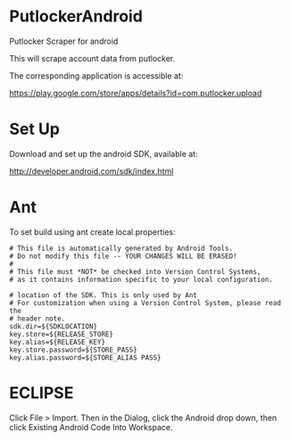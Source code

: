 PutlockerAndroid
================

Putlocker Scraper for android

This will scrape account data from putlocker.

The corresponding application is accessible at:

https://play.google.com/store/apps/details?id=com.putlocker.upload


Set Up
======

Download and set up the android SDK, available at:

http://developer.android.com/sdk/index.html

Ant
===

To set build using ant create local.properties:

    # This file is automatically generated by Android Tools.
    # Do not modify this file -- YOUR CHANGES WILL BE ERASED!
    #
    # This file must *NOT* be checked into Version Control Systems,
    # as it contains information specific to your local configuration.

    # location of the SDK. This is only used by Ant
    # For customization when using a Version Control System, please read the
    # header note.
    sdk.dir=${SDKLOCATION}
    key.store=${RELEASE_STORE}
    key.alias=${RELEASE_KEY}
    key.store.password=${STORE_PASS}
    key.alias.password=${STORE_ALIAS PASS}

ECLIPSE
=======

Click File > Import. Then in the Dialog, click the Android drop down, then click Existing Android Code Into Workspace.


